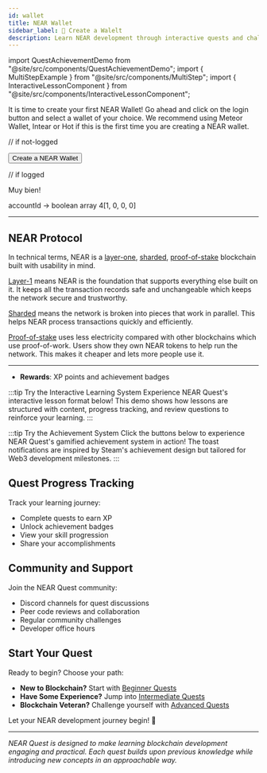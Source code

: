 ```yaml
---
id: wallet
title: NEAR Wallet
sidebar_label: 📖 Create a Walelt
description: Learn NEAR development through interactive quests and challenges designed to build your skills step by step.
---
```


import QuestAchievementDemo from "@site/src/components/QuestAchievementDemo";
import { MultiStepExample } from "@site/src/components/MultiStep";
import { InteractiveLessonComponent } from "@site/src/components/InteractiveLessonComponent";

It is time to create your first NEAR Wallet! Go ahead and click on the login button and select a wallet of your choice. We recommend using Meteor Wallet, Intear or Hot if this is the first time you are creating a NEAR wallet.


// if not-logged

<button class="button button--primary button--lg">
  Create a NEAR Wallet
</button>

// if logged

Muy bien! 


accountId -> boolean array 4[1, 0, 0, 0]


---

## NEAR Protocol

In technical terms, NEAR is a [layer-one](https://coinmarketcap.com/academy/glossary/layer-1-blockchain), [sharded](https://near.org/blog/near-launches-nightshade-sharding-paving-the-way-for-mass-adoption), [proof-of-stake](https://en.wikipedia.org/wiki/Proof_of_stake) blockchain built with usability in mind.

[Layer-1](https://coinmarketcap.com/academy/glossary/layer-1-blockchain) means NEAR is the foundation that supports everything else built on it. It keeps all the transaction records safe and unchangeable which keeps the network secure and trustworthy.

[Sharded](https://near.org/blog/near-launches-nightshade-sharding-paving-the-way-for-mass-adoption) means the network is broken into pieces that work in parallel. This helps NEAR process transactions quickly and efficiently.

[Proof-of-stake](https://en.wikipedia.org/wiki/Proof_of_stake) uses less electricity compared with other blockchains which use proof-of-work. Users show they own NEAR tokens to help run the network. This makes it cheaper and lets more people use it.


---



<InteractiveLessonComponent />




- **Rewards**: XP points and achievement badges

:::tip Try the Interactive Learning System
Experience NEAR Quest's interactive lesson format below! This demo shows how lessons are structured with content, progress tracking, and review questions to reinforce your learning.
:::


:::tip Try the Achievement System
Click the buttons below to experience NEAR Quest's gamified achievement system in action! The toast notifications are inspired by Steam's achievement design but tailored for Web3 development milestones.
:::

<MultiStepExample />

<QuestAchievementDemo />

## Quest Progress Tracking

Track your learning journey:

- Complete quests to earn XP
- Unlock achievement badges
- View your skill progression
- Share your accomplishments

## Community and Support

Join the NEAR Quest community:

- Discord channels for quest discussions
- Peer code reviews and collaboration
- Regular community challenges
- Developer office hours

## Start Your Quest

Ready to begin? Choose your path:

- **New to Blockchain?** Start with [Beginner Quests](#beginner-quests)
- **Have Some Experience?** Jump into [Intermediate Quests](#intermediate-quests)
- **Blockchain Veteran?** Challenge yourself with [Advanced Quests](#advanced-quests)

Let your NEAR development journey begin! 🚀

---

*NEAR Quest is designed to make learning blockchain development engaging and practical. Each quest builds upon previous knowledge while introducing new concepts in an approachable way.*
